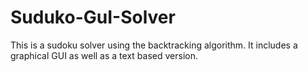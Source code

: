 # Suduko-GuI-Solver
This is a sudoku solver using the backtracking algorithm. It includes a graphical GUI as well as a text based version.
